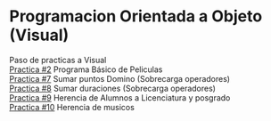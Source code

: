 # Programacion Orientada a Objeto (Visual)
Paso de practicas a Visual  
[Practica #2](./Peliculas/Form1.cs) Programa Básico de Peliculas  
[Practica #7](./Suma_Domino/Form1.cs) Sumar puntos Domino (Sobrecarga operadores)  
[Practica #8](./Duracion_Visual/Form1.cs) Sumar duraciones (Sobrecarga operadores)  
[Practica #9](./Alumnos/Form1.cs) Herencia de Alumnos a Licenciatura y posgrado  
[Practica #10](./Musicos/Form1.cs) Herencia de musicos  
